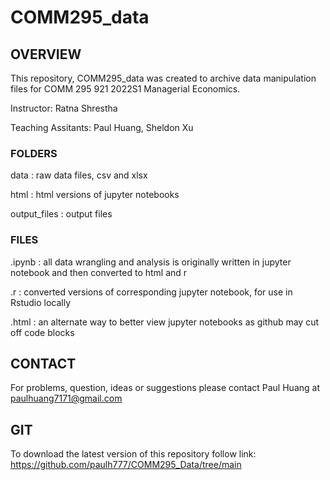 # COMM295_data

## OVERVIEW
This repository, COMM295_data was created to archive data manipulation files for COMM 295 921 2022S1 Managerial Economics.

Instructor: Ratna Shrestha

Teaching Assitants: Paul Huang, Sheldon Xu

### FOLDERS
data : raw data files, csv and xlsx

html : html versions of jupyter notebooks

output_files : output files 

### FILES
.ipynb : all data wrangling and analysis is originally written in jupyter notebook and then converted to html and r

.r : converted versions of corresponding jupyter notebook, for use in Rstudio locally

.html : an alternate way to better view jupyter notebooks as github may cut off code blocks

## CONTACT
For problems, question, ideas or suggestions please contact Paul Huang at paulhuang7171@gmail.com

## GIT
To download the latest version of this repository follow link: https://github.com/paulh777/COMM295_Data/tree/main
